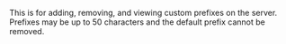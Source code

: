 This is for adding, removing, and viewing custom prefixes on the server. Prefixes may be up to 50 characters and the default prefix cannot be removed.